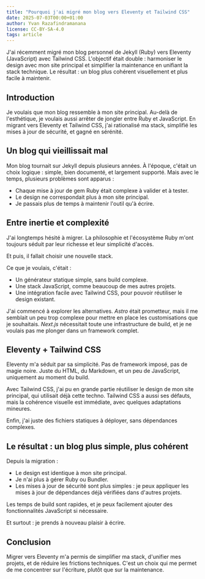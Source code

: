 ```yaml
---
title: "Pourquoi j'ai migré mon blog vers Eleventy et Tailwind CSS"
date: 2025-07-03T00:00+01:00
author: Yvan Razafindramanana
license: CC-BY-SA-4.0
tags: article
---
```


J'ai récemment migré mon blog personnel de Jekyll (Ruby) vers Eleventy (JavaScript) avec Tailwind CSS. L'objectif était double : harmoniser le design avec mon site principal et simplifier la maintenance en unifiant la stack technique. Le résultat : un blog plus cohérent visuellement et plus facile à maintenir.

<!--more-->

## Introduction

Je voulais que mon blog ressemble à mon site principal. Au-delà de l'esthétique, je voulais aussi arrêter de jongler entre Ruby et JavaScript. En migrant vers Eleventy et Tailwind CSS, j'ai rationalisé ma stack, simplifié les mises à jour de sécurité, et gagné en sérénité.

## Un blog qui vieillissait mal

Mon blog tournait sur Jekyll depuis plusieurs années. À l'époque, c'était un choix logique : simple, bien documenté, et largement supporté. Mais avec le temps, plusieurs problèmes sont apparus :

- Chaque mise à jour de gem Ruby était complexe à valider et à tester.
- Le design ne correspondait plus à mon site principal.
- Je passais plus de temps à maintenir l'outil qu'à écrire.

## Entre inertie et complexité

J'ai longtemps hésité à migrer. La philosophie et l'écosystème Ruby m'ont toujours séduit par leur richesse et leur simplicité d'accès.

Et puis, il fallait choisir une nouvelle stack.

Ce que je voulais, c'était :

- Un générateur statique simple, sans build complexe.
- Une stack JavaScript, comme beaucoup de mes autres projets.
- Une intégration facile avec Tailwind CSS, pour pouvoir réutiliser le design existant.

J'ai commencé à explorer les alternatives. _Astro_ était prometteur, mais il me semblait un peu trop complexe pour mettre en place les customisations que je souhaitais. _Next.js_ nécessitait toute une infrastructure de build, et je ne voulais pas me plonger dans un framework complet.

## Eleventy + Tailwind CSS

Eleventy m'a séduit par sa simplicité. Pas de framework imposé, pas de magie noire. Juste du HTML, du Markdown, et un peu de JavaScript, uniquement au moment du build.

Avec Tailwind CSS, j'ai pu en grande partie réutiliser le design de mon site principal, qui utilisait déjà cette techno. Tailwind CSS a aussi ses défauts, mais la cohérence visuelle est immédiate, avec quelques adaptations mineures.

Enfin, j'ai juste des fichiers statiques à déployer, sans dépendances complexes.

## Le résultat : un blog plus simple, plus cohérent

Depuis la migration :

- Le design est identique à mon site principal.
- Je n'ai plus à gérer Ruby ou Bundler.
- Les mises à jour de sécurité sont plus simples : je peux appliquer les mises à jour de dépendances déjà vérifiées dans d'autres projets.

Les temps de build sont rapides, et je peux facilement ajouter des fonctionnalités JavaScript si nécessaire.

Et surtout : je prends à nouveau plaisir à écrire.

## Conclusion

Migrer vers Eleventy m'a permis de simplifier ma stack, d'unifier mes projets, et de réduire les frictions techniques. C'est un choix qui me permet de me concentrer sur l'écriture, plutôt que sur la maintenance.
